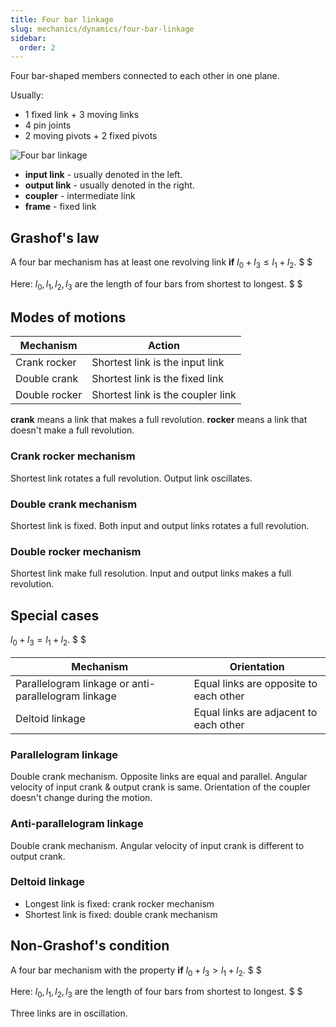 ```yaml
---
title: Four bar linkage
slug: mechanics/dynamics/four-bar-linkage
sidebar:
  order: 2
---
```


Four bar-shaped members connected to each other in one plane.

Usually:

- 1 fixed link + 3 moving links
- 4 pin joints
- 2 moving pivots + 2 fixed pivots

![Four bar linkage](/mechanics/dynamics/four-bar-linkage.jpg)

- **input link** - usually denoted in the left.
- **output link** - usually denoted in the right.
- **coupler** - intermediate link
- **frame** - fixed link

## Grashof's law

A four bar mechanism has at least one revolving link **if**
$l_0+l_3 \le l_1+l_2$. $ $

Here: $l_0,l_1,l_2,l_3$ are the length of four bars from shortest to longest. $
$

## Modes of motions

| Mechanism     | Action                            |
| ------------- | --------------------------------- |
| Crank rocker  | Shortest link is the input link   |
| Double crank  | Shortest link is the fixed link   |
| Double rocker | Shortest link is the coupler link |

**crank** means a link that makes a full revolution. **rocker** means a link
that doesn't make a full revolution.

### Crank rocker mechanism

Shortest link rotates a full revolution. Output link oscillates.

### Double crank mechanism

Shortest link is fixed. Both input and output links rotates a full revolution.

### Double rocker mechanism

Shortest link make full resolution. Input and output links makes a full
revolution.

## Special cases

$l_0+l_3 = l_1+l_2$. $ $

| Mechanism                                           | Orientation                            |
| --------------------------------------------------- | -------------------------------------- |
| Parallelogram linkage or anti-parallelogram linkage | Equal links are opposite to each other |
| Deltoid linkage                                     | Equal links are adjacent to each other |

### Parallelogram linkage

Double crank mechanism. Opposite links are equal and parallel. Angular velocity
of input crank & output crank is same. Orientation of the coupler doesn't change
during the motion.

### Anti-parallelogram linkage

Double crank mechanism. Angular velocity of input crank is different to output
crank.

### Deltoid linkage

- Longest link is fixed: crank rocker mechanism
- Shortest link is fixed: double crank mechanism

## Non-Grashof's condition

A four bar mechanism with the property **if** $l_0+l_3 \gt l_1+l_2$. $ $

Here: $l_0,l_1,l_2,l_3$ are the length of four bars from shortest to longest. $
$

Three links are in oscillation.
